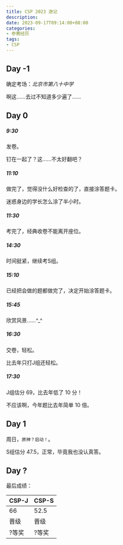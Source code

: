 ```yaml
---
title: CSP 2023 游记
description:
date: 2023-09-17T09:14:00+08:00
categories:
- 参赛经历
tags:
- CSP
---
```


## Day -1

确定考场：*北京市第八十中学*

啊这……去过不知道多少遍了……

## Day 0

##### 9:30

发卷。

钉在一起了？这……不太好翻吧？

##### 11:10

做完了，觉得没什么好检查的了，直接涂答题卡。

迷惑身边的学长怎么涂了半小时。

##### 11:30

考完了，经典收卷不能离开座位。

##### 14:30

时间挺紧，继续考S组。

##### 15:10

已经把会做的题都做完了，决定开始涂答题卡。

##### 15:45

欣赏风景……^_^

##### 16:30

交卷，轻松。

比去年只打J组还轻松。

##### 17:30

J组估分 $69$，比去年低了 $10$ 分！

不应该啊，今年题比去年简单 $10$ 倍。

## Day 1

周日，`原神？启动！`。

S组估分 $47.5$，正常，毕竟我也没认真答。

## Day ?

最后成绩：

| CSP-J | CSP-S |
| --- | --- |
| 66 | 52.5 |
| 晋级 | 晋级 |
| ?等奖 | ?等奖 |
